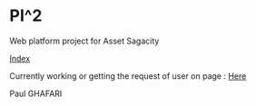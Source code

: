 # PI^2 
Web platform project for Asset Sagacity

[Index](https://goo.gl/yhjTXq)

Currently working or getting the request of user on page : [Here](https://goo.gl/AVcmcR)

Paul GHAFARI

